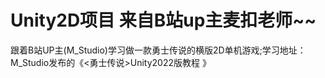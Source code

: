 # Unity2D项目 来自B站up主麦扣老师~~

跟着B站UP主(M_Studio)学习做一款勇士传说的横版2D单机游戏;学习地址：M_Studio发布的《&lt;勇士传说>Unity2022版教程 》
